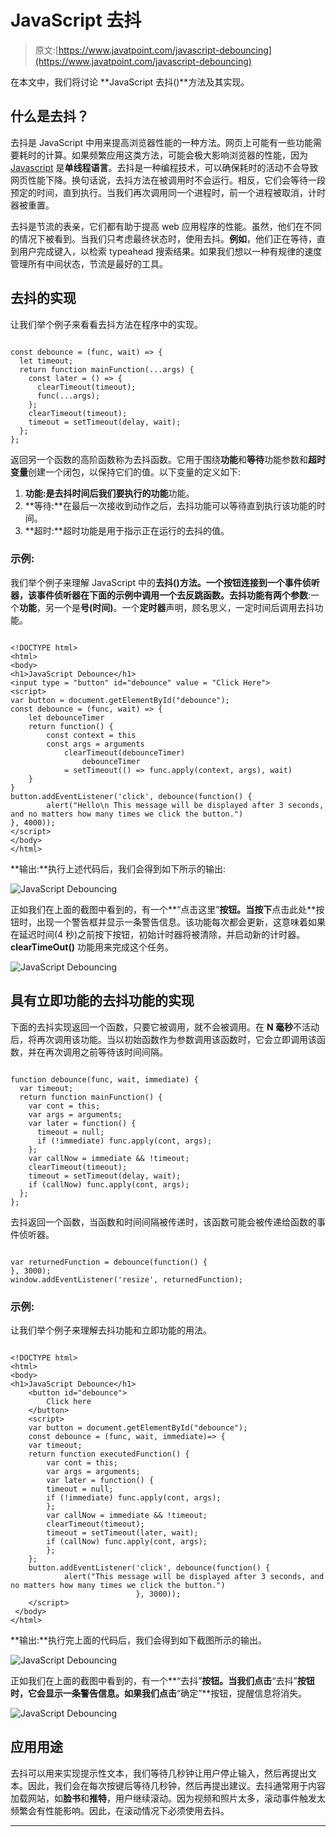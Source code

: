 # JavaScript 去抖

> 原文:[https://www.javatpoint.com/javascript-debouncing](https://www.javatpoint.com/javascript-debouncing)

在本文中，我们将讨论 **JavaScript 去抖()**方法及其实现。

## 什么是去抖？

去抖是 JavaScript 中用来提高浏览器性能的一种方法。网页上可能有一些功能需要耗时的计算。如果频繁应用这类方法，可能会极大影响浏览器的性能，因为 [Javascript](https://www.javatpoint.com/javascript-tutorial) 是**单线程语言**。去抖是一种编程技术，可以确保耗时的活动不会导致网页性能下降。换句话说，去抖方法在被调用时不会运行。相反，它们会等待一段预定的时间，直到执行。当我们再次调用同一个进程时，前一个进程被取消，计时器被重置。

去抖是节流的表亲，它们都有助于提高 web 应用程序的性能。虽然，他们在不同的情况下被看到。当我们只考虑最终状态时，使用去抖。**例如**，他们正在等待，直到用户完成键入，以检索 typeahead 搜索结果。如果我们想以一种有规律的速度管理所有中间状态，节流是最好的工具。

## 去抖的实现

让我们举个例子来看看去抖方法在程序中的实现。

```

const debounce = (func, wait) => {
  let timeout;
  return function mainFunction(...args) {
    const later = () => {
      clearTimeout(timeout);
      func(...args);
    };
    clearTimeout(timeout);
    timeout = setTimeout(delay, wait);
  };
};

```

返回另一个函数的高阶函数称为去抖函数。它用于围绕**功能**和**等待**功能参数和**超时变量**创建一个闭包，以保持它们的值。以下变量的定义如下:

1.  **功能:**是去抖时间后我们要执行的**功能**功能。
2.  **等待:**在最后一次接收到动作之后，去抖功能可以等待直到执行该功能的时间。
3.  **超时:**超时功能是用于指示正在运行的去抖的值。

### 示例:

我们举个例子来理解 JavaScript 中的**去抖()**方法。一个按钮连接到一个事件侦听器，该事件侦听器在下面的示例中调用一个去反跳函数。去抖功能有**两个参数**:一个**功能**，另一个是**号(时间)**。一个**定时器**声明，顾名思义，一定时间后调用去抖功能。

```

<!DOCTYPE html>
<html> 
<body>
<h1>JavaScript Debounce</h1>
<input type = "button" id="debounce" value = "Click Here">
<script>
var button = document.getElementById("debounce");
const debounce = (func, wait) => {
    let debounceTimer
    return function() {
        const context = this
        const args = arguments
            clearTimeout(debounceTimer)
                debounceTimer
            = setTimeout(() => func.apply(context, args), wait)
    }
} 
button.addEventListener('click', debounce(function() {
        alert("Hello\n This message will be displayed after 3 seconds, and no matters how many times we click the button.")
}, 4000));
</script>
</body>
</html>

```

**输出:**执行上述代码后，我们会得到如下所示的输出:

![JavaScript Debouncing](../Images/4d064d1fd98a32e2ca21355cbac918ff.png)

正如我们在上面的截图中看到的，有一个**“点击这里”**按钮。当按下**点击此处**按钮时，出现一个警告框并显示一条警告信息。该功能每次都会更新，这意味着如果在延迟时间(4 秒)之前按下按钮，初始计时器将被清除，并启动新的计时器。 **clearTimeOut()** 功能用来完成这个任务。

![JavaScript Debouncing](../Images/0afa44c166a2bb695e72aa7bdc205957.png)

## 具有立即功能的去抖功能的实现

下面的去抖实现返回一个函数，只要它被调用，就不会被调用。在 **N 毫秒**不活动后，将再次调用该功能。当以初始函数作为参数调用该函数时，它会立即调用该函数，并在再次调用之前等待该时间间隔。

```

function debounce(func, wait, immediate) {
  var timeout;
  return function mainFunction() {
    var cont = this;
    var args = arguments;    
    var later = function() {
      timeout = null;
      if (!immediate) func.apply(cont, args);
    };
    var callNow = immediate && !timeout;	
    clearTimeout(timeout);
    timeout = setTimeout(delay, wait);	
    if (callNow) func.apply(cont, args);
  };
};

```

去抖返回一个函数，当函数和时间间隔被传递时，该函数可能会被传递给函数的事件侦听器。

```

var returnedFunction = debounce(function() {
}, 3000);
window.addEventListener('resize', returnedFunction);

```

### 示例:

让我们举个例子来理解去抖功能和立即功能的用法。

```

<!DOCTYPE html>
<html>
<body>
<h1>JavaScript Debounce</h1>
    <button id="debounce"> 
        Click here
    </button>     
    <script> 
    var button = document.getElementById("debounce");  
    const debounce = (func, wait, immediate)=> {
    var timeout;
    return function executedFunction() {
        var cont = this;
        var args = arguments;         
        var later = function() {
        timeout = null;
        if (!immediate) func.apply(cont, args);
        };
        var callNow = immediate && !timeout;        
        clearTimeout(timeout);
        timeout = setTimeout(later, wait);
        if (callNow) func.apply(cont, args);
        };
    };
    button.addEventListener('click', debounce(function() { 
            alert("This message will be displayed after 3 seconds, and no matters how many times we click the button.") 
                            }, 3000)); 
    </script> 
 </body>
</html>

```

**输出:**执行完上面的代码后，我们会得到如下截图所示的输出。

![JavaScript Debouncing](../Images/c80f751acb236354fd083c5552f95ae9.png)

正如我们在上面的截图中看到的，有一个**“去抖”**按钮。当我们点击**“去抖”**按钮时，它会显示一条警告信息。如果我们点击**“确定”**按钮，提醒信息将消失。

![JavaScript Debouncing](../Images/8ee430782420581b27552e4efc830e4f.png)

## 应用用途

去抖可以用来实现提示性文本，我们等待几秒钟让用户停止输入，然后再提出文本。因此，我们会在每次按键后等待几秒钟，然后再提出建议。去抖通常用于内容加载网站，如**脸书**和**推特**，用户继续滚动。因为视频和照片太多，滚动事件触发太频繁会有性能影响。因此，在滚动情况下必须使用去抖。

* * *